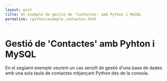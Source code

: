 ```yaml
---
layout: post
title: Un exemple de gestió de 'Contactes' amb Python i MySQL
permalink: /python/exemple_contactes.html
---
```


# Gestió de 'Contactes' amb Pyhton i MySQL
En el següent exemple veurem un cas senzill de gestió d'una base de dades amb una sola taula de contactes mitjançant Python des de la consola.
